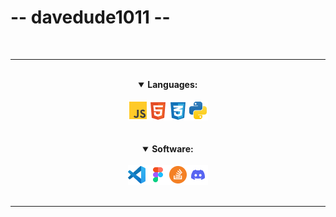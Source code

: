 # -- davedude1011 --
<br>

<div class="test">

</div>



<hr>
<br>
<details open align="center" style="font-weight: bold">
	<summary>Languages:</summary>
	<br>
	<img src="Languages.png">
</details>
<br>
<br>
<details open align="center" style="font-weight: bold">
	<summary>Software:</summary>
	<br>
	<img src="Software.png">
</details>
<br>
<hr>
